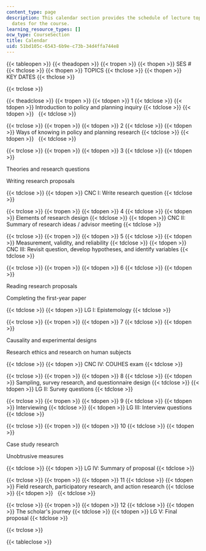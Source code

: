 ```yaml
---
content_type: page
description: This calendar section provides the schedule of lecture topics and key
  dates for the course.
learning_resource_types: []
ocw_type: CourseSection
title: Calendar
uid: 51bd105c-6543-6b9e-c73b-34d4ffa744e8
---
```


{{< tableopen >}}
{{< theadopen >}}
{{< tropen >}}
{{< thopen >}}
SES #
{{< thclose >}}
{{< thopen >}}
TOPICS
{{< thclose >}}
{{< thopen >}}
KEY DATES
{{< thclose >}}

{{< trclose >}}

{{< theadclose >}}
{{< tropen >}}
{{< tdopen >}}
1
{{< tdclose >}}
{{< tdopen >}}
Introduction to policy and planning inquiry
{{< tdclose >}}
{{< tdopen >}}
 
{{< tdclose >}}

{{< trclose >}}
{{< tropen >}}
{{< tdopen >}}
2
{{< tdclose >}}
{{< tdopen >}}
Ways of knowing in policy and planning research
{{< tdclose >}}
{{< tdopen >}}
 
{{< tdclose >}}

{{< trclose >}}
{{< tropen >}}
{{< tdopen >}}
3
{{< tdclose >}}
{{< tdopen >}}


Theories and research questions

Writing research proposals


{{< tdclose >}}
{{< tdopen >}}
CNC I: Write research question
{{< tdclose >}}

{{< trclose >}}
{{< tropen >}}
{{< tdopen >}}
4
{{< tdclose >}}
{{< tdopen >}}
Elements of research design
{{< tdclose >}}
{{< tdopen >}}
CNC II: Summary of research ideas / advisor meeting
{{< tdclose >}}

{{< trclose >}}
{{< tropen >}}
{{< tdopen >}}
5
{{< tdclose >}}
{{< tdopen >}}
Measurement, validity, and reliability
{{< tdclose >}}
{{< tdopen >}}
CNC III: Revisit question, develop hypotheses, and identify variables
{{< tdclose >}}

{{< trclose >}}
{{< tropen >}}
{{< tdopen >}}
6
{{< tdclose >}}
{{< tdopen >}}


Reading research proposals

Completing the first-year paper


{{< tdclose >}}
{{< tdopen >}}
LG I: Epistemology
{{< tdclose >}}

{{< trclose >}}
{{< tropen >}}
{{< tdopen >}}
7
{{< tdclose >}}
{{< tdopen >}}


Causality and experimental designs

Research ethics and research on human subjects


{{< tdclose >}}
{{< tdopen >}}
CNC IV: COUHES exam
{{< tdclose >}}

{{< trclose >}}
{{< tropen >}}
{{< tdopen >}}
8
{{< tdclose >}}
{{< tdopen >}}
Sampling, survey research, and questionnaire design
{{< tdclose >}}
{{< tdopen >}}
LG II: Survey questions
{{< tdclose >}}

{{< trclose >}}
{{< tropen >}}
{{< tdopen >}}
9
{{< tdclose >}}
{{< tdopen >}}
Interviewing
{{< tdclose >}}
{{< tdopen >}}
LG III: Interview questions
{{< tdclose >}}

{{< trclose >}}
{{< tropen >}}
{{< tdopen >}}
10
{{< tdclose >}}
{{< tdopen >}}


Case study research

Unobtrusive measures


{{< tdclose >}}
{{< tdopen >}}
LG IV: Summary of proposal
{{< tdclose >}}

{{< trclose >}}
{{< tropen >}}
{{< tdopen >}}
11
{{< tdclose >}}
{{< tdopen >}}
Field research, participatory research, and action research
{{< tdclose >}}
{{< tdopen >}}
 
{{< tdclose >}}

{{< trclose >}}
{{< tropen >}}
{{< tdopen >}}
12
{{< tdclose >}}
{{< tdopen >}}
The scholar's journey
{{< tdclose >}}
{{< tdopen >}}
LG V: Final proposal
{{< tdclose >}}

{{< trclose >}}

{{< tableclose >}}
